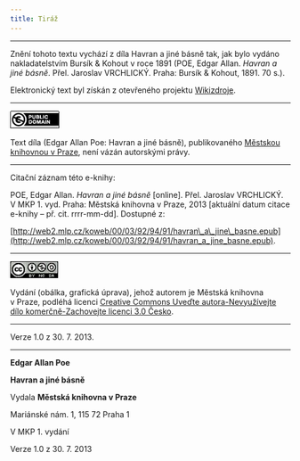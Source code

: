 ```yaml
---
title: Tiráž
---
```


***

Znění tohoto textu vychází z díla Havran a jiné básně tak, jak bylo vydáno nakladatelstvím Bursík & Kohout v roce 1891 (POE, Edgar Allan. _Havran a jiné básně_. Přel. Jaroslav VRCHLICKÝ. Praha: Bursík & Kohout, 1891. 70 s.).

Elektronický text byl získán z otevřeného projektu [Wikizdroje](http://cs.wikipedia.org/wiki/Wikizdroje).

* * *

[![](./resources/image001.jpg)](http://creativecommons.org/publicdomain/mark/1.0/deed.cs)

Text díla (Edgar Allan Poe: Havran a jiné básně), publikovaného [Městskou knihovnou v Praze](http://www.mlp.cz/), není vázán autorskými právy.

* * *

  

Citační záznam této e-knihy:

POE, Edgar Allan. _Havran a jiné básně_ \[online\]. Přel. Jaroslav VRCHLICKÝ. V MKP 1. vyd. Praha: Městská knihovna v Praze, 2013 \[aktuální datum citace e-knihy – př. cit. rrrr-mm-dd\]. Dostupné z:

[http://web2.mlp.cz/koweb/00/03/92/94/91/havran\_a\_jine\_basne.epub](http://web2.mlp.cz/koweb/00/03/92/94/91/havran_a_jine_basne.epub).

* * *

[![](./resources/image002.jpg)](http://creativecommons.org/licenses/by-nc-sa/3.0/cz/)

Vydání (obálka, grafická úprava), jehož autorem je Městská knihovna v Praze, podléhá licenci [Creative Commons Uveďte autora-Nevyužívejte dílo komerčně-Zachovejte licenci 3.0 Česko](http://creativecommons.org/licenses/by-nc-sa/3.0/cz/).

* * *

Verze 1.0 z 30. 7. 2013.


***

**Edgar Allan Poe**

**Havran a jiné básně**

Vydala **Městská knihovna v Praze**

Mariánské nám. 1, 115 72 Praha 1

V MKP 1. vydání

Verze 1.0 z 30. 7. 2013
